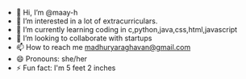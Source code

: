 - 👋 Hi, I’m @maay-h
- 👀 I’m interested in a lot of extracurriculars.
- 🌱 I’m currently learning coding in c,python,java,css,html,javascript
- 💞️ I’m looking to collaborate with startups
- 📫 How to reach me madhuryaraghavan@gmail.com
- 😄 Pronouns: she/her
- ⚡ Fun fact: I'm 5 feet 2 inches

<!---
maay-h/maay-h is a ✨ special ✨ repository because its `README.md` (this file) appears on your GitHub profile.
You can click the Preview link to take a look at your changes.
--->
